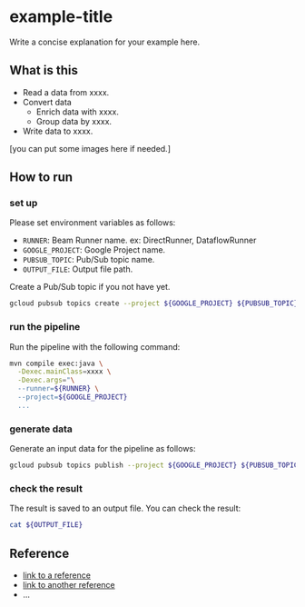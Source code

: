 # example-title
Write a concise explanation for your example here.

## What is this

* Read a data from xxxx.
* Convert data
    - Enrich data with xxxx.
    - Group data by xxxx.
* Write data to xxxx.

[you can put some images here if needed.]

## How to run

### set up
Please set environment variables as follows:

- `RUNNER`: Beam Runner name. ex: DirectRunner, DataflowRunner
- `GOOGLE_PROJECT`: Google Project name.
- `PUBSUB_TOPIC`: Pub/Sub topic name.
- `OUTPUT_FILE`: Output file path.

Create a Pub/Sub topic if you not have yet.

```bash
gcloud pubsub topics create --project ${GOOGLE_PROJECT} ${PUBSUB_TOPIC}
```

### run the pipeline
Run the pipeline with the following command:

```bash
mvn compile exec:java \
  -Dexec.mainClass=xxxx \
  -Dexec.args="\
  --runner=${RUNNER} \
  --project=${GOOGLE_PROJECT}
  ...
```

### generate data
Generate an input data for the pipeline as follows:

```bash
gcloud pubsub topics publish --project ${GOOGLE_PROJECT} ${PUBSUB_TOPIC} --message hogehoge
```

### check the result
The result is saved to an output file. You can check the result:

```bash
cat ${OUTPUT_FILE}
```

## Reference
* [link to a reference](https://beam.apache.org/)
* [link to another reference](https://cloud.google.com/dataflow/)
* ...